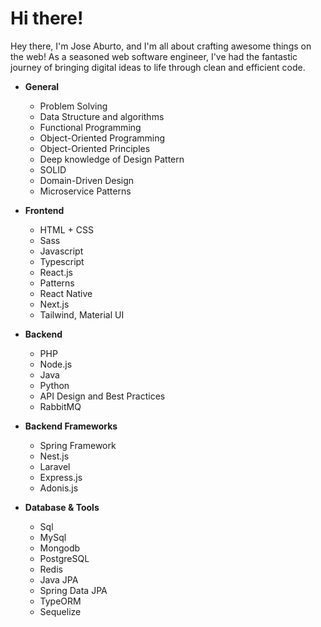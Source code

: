 # Hi there!

Hey there, I'm Jose Aburto, and I'm all about crafting awesome things on the web! As a seasoned web software engineer, I've had the fantastic journey of bringing digital ideas to life through clean and efficient code.

- **General**

  - Problem Solving
  - Data Structure and algorithms
  - Functional Programming
  - Object-Oriented Programming
  - Object-Oriented Principles
  - Deep knowledge of Design Pattern
  - SOLID
  - Domain-Driven Design
  - Microservice Patterns

- **Frontend**

  - HTML + CSS
  - Sass
  - Javascript
  - Typescript
  - React.js
  - Patterns
  - React Native
  - Next.js
  - Tailwind, Material UI

- **Backend**

  - PHP
  - Node.js
  - Java
  - Python
  - API Design and Best Practices
  - RabbitMQ

- **Backend Frameworks**

  - Spring Framework
  - Nest.js
  - Laravel
  - Express.js
  - Adonis.js

- **Database & Tools**
  - Sql
  - MySql
  - Mongodb
  - PostgreSQL
  - Redis
  - Java JPA
  - Spring Data JPA
  - TypeORM
  - Sequelize
